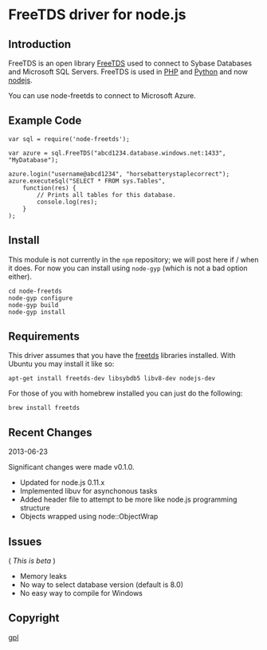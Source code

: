 FreeTDS driver for node.js
==========================

Introduction
------------

FreeTDS is an open library [FreeTDS](http://freetds.schemamania.org/) used to connect to Sybase Databases and Microsoft SQL Servers.  FreeTDS is used in [PHP](http://www.php.net/manual/en/mssql.requirements.php) and [Python](http://pymssql.sourceforge.net/) and now [nodejs](http://nodejs.org).

You can use node-freetds to connect to Microsoft Azure.


Example Code
-----------

	var sql = require('node-freetds');
	
	var azure = sql.FreeTDS("abcd1234.database.windows.net:1433", "MyDatabase");

	azure.login("username@abcd1234", "horsebatterystaplecorrect");
	azure.executeSql("SELECT * FROM sys.Tables", 
		function(res) {
			// Prints all tables for this database.
			console.log(res);
		}
	);

Install
-------

This module is not currently in the ``npm`` repository; we will post here if / when it does.  For now you can install using ``node-gyp`` (which is not a bad option either).

	cd node-freetds
	node-gyp configure
	node-gyp build
	node-gyp install


Requirements
------------

This driver assumes that you have the [freetds](http://www.freetds.org/) libraries installed.  With Ubuntu you may install it like so:

	apt-get install freetds-dev libsybdb5 libv8-dev nodejs-dev

For those of you with homebrew installed you can just do the following:

	brew install freetds


Recent Changes
--------------

2013-06-23

Significant changes were made v0.1.0.

* Updated for node.js 0.11.x
* Implemented libuv for asynchonous tasks
* Added header file to attempt to be more like node.js programming structure
* Objects wrapped using node::ObjectWrap


Issues
------

( _This is beta_ )
	
* Memory leaks
* No way to select database version (default is 8.0)
* No easy way to compile for Windows


Copyright
---------

[gpl](http://www.gnu.org/copyleft/gpl.html)
